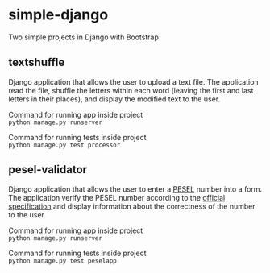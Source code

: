 # simple-django

Two simple projects in Django with Bootstrap

## textshuffle

Django application that allows the user to upload a text file. The application read the file, shuffle the letters within each word (leaving the first and last letters in their places), and display the modified text to the user.

Command for running app inside project  
```python manage.py runserver```  

Command for running tests inside project  
```python manage.py test processor```


## pesel-validator
Django application that allows the user to enter a [PESEL](https://en.wikipedia.org/wiki/PESEL) number into a form. The application verify the PESEL number according to the [official specification](https://www.gov.pl/web/gov/czym-jest-numer-pesel) and display information about the correctness of the number to the user.

Command for running app inside project  
```python manage.py runserver```  

Command for running tests inside project  
```python manage.py test peselapp```
